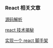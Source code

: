 ### React 相关文章

[源码解析](https://juejin.im/post/6844903568487497741)

[react 技术揭秘](https://react.iamkasong.com/)

[实现一个 react 脚手架](https://segmentfault.com/a/1190000019126657)
